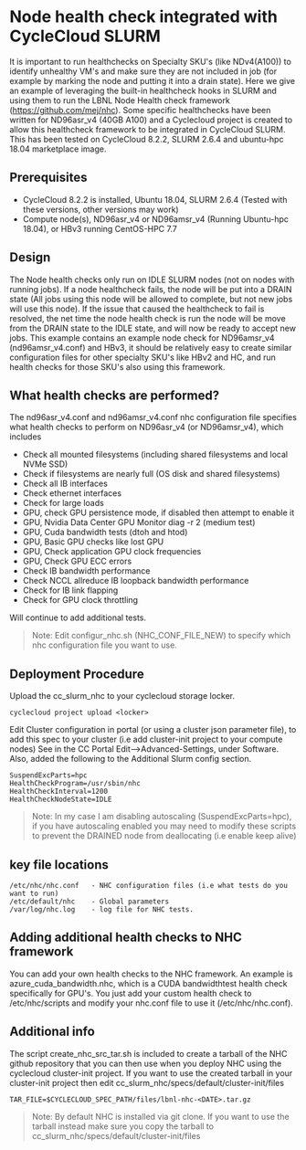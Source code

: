 # Node health check integrated with CycleCloud SLURM 

It is important to run healthchecks on Specialty SKU's (like NDv4(A100)) to identify unhealthy VM's and make sure they are not included in job (for example 
by marking the node and putting it into a drain state). Here we give an example of leveraging the built-in healthcheck hooks in SLURM and using them to run the
LBNL Node Health check framework (https://github.com/mej/nhc). Some specific healthchecks have been written for ND96asr_v4 (40GB A100) and a Cyclecloud project
is created to allow this healthcheck framework to be integrated in CycleCloud SLURM. This has been tested on CycleCloud 8.2.2, SLURM 2.6.4 and ubuntu-hpc 18.04 marketplace image.

## Prerequisites

- CycleCloud 8.2.2 is installed, Ubuntu 18.04, SLURM 2.6.4 (Tested with these versions, other versions may work)
- Compute node(s), ND96asr_v4 or ND96amsr_v4 (Running Ubuntu-hpc 18.04), or HBv3 running CentOS-HPC 7.7

## Design
The Node health checks only run on IDLE SLURM nodes (not on nodes with running jobs). If a node healthcheck fails, the node will be put into a DRAIN state (All jobs using this node will be allowed to complete, but not new jobs will use this node). If the issue that caused the healthcheck to fail is resolved, the net time the node health check is run the node will be move from the DRAIN state to the IDLE state, and will now be ready to accept new jobs. This example contains an example node check for ND96amsr_v4 (nd96amsr_v4.conf) and HBv3, it should be relatively easy to create similar configuration files for other specialty SKU's like HBv2 and HC, and run health checks for those SKU's also using this framework.

## What health checks are performed?

The nd96asr_v4.conf and nd96amsr_v4.conf nhc configuration file specifies what health checks to perform on ND96asr_v4 (or ND96amsr_v4), which includes

* Check all mounted filesystems (including shared filesystems and local NVMe SSD)
* Check if filesystems are nearly full (OS disk and shared filesystems)
* Check all IB interfaces
* Check ethernet interfaces
* Check for large loads
* GPU, check GPU persistence mode, if disabled then attempt to enable it
* GPU, Nvidia Data Center GPU Monitor diag -r 2 (medium test)
* GPU, Cuda bandwidth tests (dtoh and htod)
* GPU, Basic GPU checks like lost GPU
* GPU, Check application GPU clock frequencies
* GPU, Check GPU ECC errors
* Check IB bandwidth performance
* Check NCCL allreduce IB loopback bandwidth performance
* Check for IB link flapping
* Check for GPU clock throttling

Will continue to add additional tests.

>Note: Edit configur_nhc.sh (NHC_CONF_FILE_NEW) to specify which nhc configuration file you want to use. 

## Deployment Procedure

Upload the cc_slurm_nhc to your cyclecloud storage locker.
```
cyclecloud project upload <locker>
```

Edit Cluster configuration in portal (or using a cluster json parameter file), to add this spec to your cluster (i.e add cluster-init project to your compute nodes)
See in the CC Portal Edit-->Advanced-Settings, under Software. Also, added the following to the Additional Slurm config section.

```
SuspendExcParts=hpc
HealthCheckProgram=/usr/sbin/nhc
HealthCheckInterval=1200
HealthCheckNodeState=IDLE
```
>Note: In my case I am disabling autoscaling (SuspendExcParts=hpc), if you have autoscaling enabled you may need to modify these scripts to prevent the 
DRAINED node from deallocating (i.e enable keep alive)

## key file locations
```
/etc/nhc/nhc.conf   - NHC configuration files (i.e what tests do you want to run)
/etc/default/nhc    - Global parameters
/var/log/nhc.log    - log file for NHC tests.
```

## Adding additional health checks to NHC framework

You can add your own health checks to the NHC framework. An example is azure_cuda_bandwidth.nhc, which is a CUDA bandwidthtest health check specifically for GPU's.
You just add your custom health check to /etc/nhc/scripts and modify your nhc.conf file to use it (/etc/nhc/nhc.conf).

## Additional info

The script create_nhc_src_tar.sh is included to create a tarball of the NHC github repository that you can then use when you deploy NHC using the cyclecloud cluster-init project.
If you want to use the created tarball in your cluster-init project then edit cc_slurm_nhc/specs/default/cluster-init/files

```
TAR_FILE=$CYCLECLOUD_SPEC_PATH/files/lbnl-nhc-<DATE>.tar.gz
```
>Note: By default NHC is installed via git clone. If you want to use the tarball instead make sure you copy the tarball to cc_slurm_nhc/specs/default/cluster-init/files
